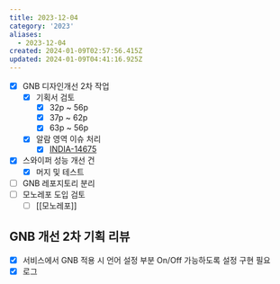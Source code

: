 ```yaml
---
title: 2023-12-04
category: '2023'
aliases:
  - 2023-12-04
created: 2024-01-09T02:57:56.415Z
updated: 2024-01-09T04:41:16.925Z
---
```


- [x] GNB 디자인개선 2차 작업
  - [x] 기획서 검토
    - [x] 32p ~ 56p
    - [x] 37p ~ 62p
    - [x] 63p ~ 56p
  - [x] 알람 영역 이슈 처리
    - [x] [INDIA-14675](https://jira.smilegate.net/browse/INDIA-14675)
- [x] 스와이퍼 성능 개선 건
  - [x] 머지 및 테스트
- [ ] GNB 레포지토리 분리
- [ ] 모노레포 도입 검토
  - [ ] [[모노레포]]

## GNB 개선 2차 기획 리뷰

- [x] 서비스에서 GNB 적용 시 언어 설정 부분 On/Off 가능하도록 설정 구현 필요
- [x] 로그
